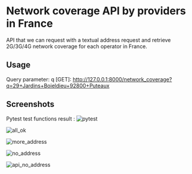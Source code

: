 # Network coverage API by providers in France
API that we can request with a textual address request and retrieve 2G/3G/4G network coverage for each operator in France.

## Usage
Query parameter: q
[GET]: http://127.0.0.1:8000/network_coverage?q=29+Jardins+Boieldieu+92800+Puteaux

## Screenshots
Pytest test functions result :
![pytest](https://github.com/Olivier7355/network_coverage_api/assets/108932082/54d3377c-2ff2-4c35-9683-76a58b49a856)

![all_ok](https://github.com/Olivier7355/network_coverage_api/assets/108932082/2caf98f0-a5aa-4610-b7f1-8eff8c9ceccb)

![more_address](https://github.com/Olivier7355/network_coverage_api/assets/108932082/1f0cdd5f-c266-4030-acea-d8c2ce607a07)

![no_address](https://github.com/Olivier7355/network_coverage_api/assets/108932082/6c078826-c87c-47e1-a283-432646e5c76d)

![api_no_address](https://github.com/Olivier7355/network_coverage_api/assets/108932082/1f02882e-fa7c-4ad7-879c-e1a08aaf6b03)



